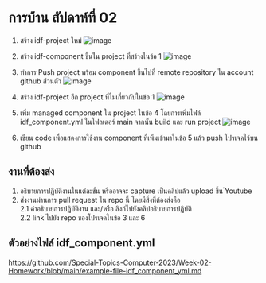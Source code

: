 # การบ้าน สัปดาห์ที่ 02

1. สร้าง idf-project ใหม่
![image](https://github.com/Prangpanwat/Week-02-Homework/assets/116150897/40ad8631-f33d-457a-9ee7-51e7ec356b90)

2. สร้าง idf-component ขึ้นใน project ที่สร้างในข้อ 1
![image](https://github.com/Prangpanwat/Week-02-Homework/assets/116150897/20773851-6bb5-4b81-b9a9-aa968b959f04)

3. ทำการ Push project พร้อม component ขึ้นไปที่ remote repository ใน account github ส่วนตัว
![image](https://github.com/Prangpanwat/Week-02-Homework/assets/116150897/2723a85c-1565-4fe8-947c-7a3b926d7f3a)


4. สร้าง idf-project อีก project ที่ไม่เกี่ยวกับในข้อ 1
![image](https://github.com/Prangpanwat/Week-02-Homework/assets/116150897/23ce8a00-a2ef-424f-b2e1-fadad7c74181)

5. เพิ่ม managed component ใน project ในข้อ 4 โดยการเพิ่มไฟล์ idf_component.yml  ในโฟลเดอร์ main จากนั้น build และ run project
![image](https://github.com/Prangpanwat/Week-02-Homework/assets/116150897/a3c09d9e-b429-4c60-8acc-b35d0c9427b2)

6. เขียน code เพื่อแสดงการใช้งาน component ที่เพิ่มเข้ามาในข้อ 5 แล้ว push โปรเจคไว้บน github

## งานที่ต้องส่ง
1. อธิบายการปฏิบัติงานในแต่ละขั้น หรืออาจจะ capture เป็นคลิปแล้ว upload ขึ้น ํYoutube 
2. ส่งงานผ่านการ pull request ใน repo นี้ โดยมีสิ่งที่ต้องส่งคือ  
2.1 คำอธิบายการปฏิบัติงาน และ/หรือ ลิงก์ไปยังคลิปอธิบายการปฏิบัติ  
2.2 link ไปยัง repo ของโปรเจคในข้อ 3 และ 6


## ตัวอย่างไฟล์ idf_component.yml

https://github.com/Special-Topics-Computer-2023/Week-02-Homework/blob/main/example-file-idf_component_yml.md
